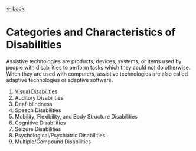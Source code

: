 [&larr; back](../index.md)

# Categories and Characteristics of Disabilities

Assistive technologies are products, devices, systems, or items used by people with disabilities to perform tasks which they could not do otherwise. When they are used with computers, assistive technologies are also called adaptive technologies or adaptive software.

1. [Visual Disabilities](visual-disabilities.md)
2. Auditory Disabilities
3. Deaf-blindness
4. Speech Disabilities
5. Mobility, Flexibility, and Body Structure Disabilities
6. Cognitive Disabilities
7. Seizure Disabilities
8. Psychological/Psychiatric Disabilities
9. Multiple/Compound Disabilities